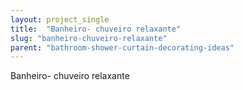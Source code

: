 ```yaml
---
layout: project_single
title:  "Banheiro- chuveiro relaxante"
slug: "banheiro-chuveiro-relaxante"
parent: "bathroom-shower-curtain-decorating-ideas"
---
```

Banheiro- chuveiro relaxante